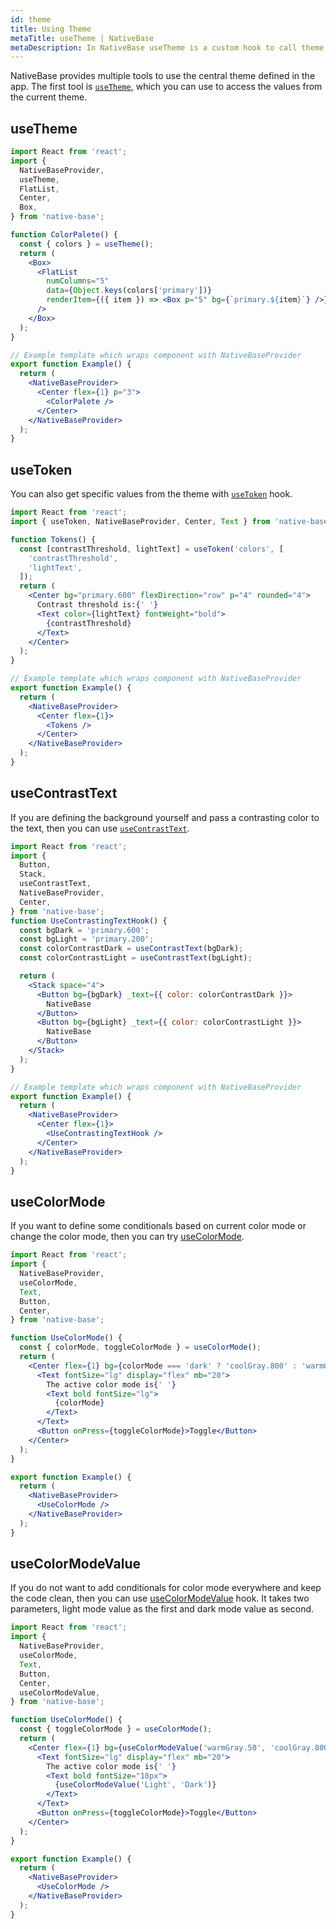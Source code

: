 ```yaml
---
id: theme
title: Using Theme
metaTitle: useTheme | NativeBase
metaDescription: In NativeBase useTheme is a custom hook to call theme object from the context. Read this document to know more about useTheme hook and its uses with examples.
---
```


NativeBase provides multiple tools to use the central theme defined in the app. The first tool is [`useTheme`](/use-theme), which you can use to access the values from the current theme.

## useTheme

```jsx isLive=true
import React from 'react';
import {
  NativeBaseProvider,
  useTheme,
  FlatList,
  Center,
  Box,
} from 'native-base';

function ColorPalete() {
  const { colors } = useTheme();
  return (
    <Box>
      <FlatList
        numColumns="5"
        data={Object.keys(colors['primary'])}
        renderItem={({ item }) => <Box p="5" bg={`primary.${item}`} />}
      />
    </Box>
  );
}

// Example template which wraps component with NativeBaseProvider
export function Example() {
  return (
    <NativeBaseProvider>
      <Center flex={1} p="3">
        <ColorPalete />
      </Center>
    </NativeBaseProvider>
  );
}
```

## useToken

You can also get specific values from the theme with [`useToken`](/use-token) hook.

```jsx isLive=true
import React from 'react';
import { useToken, NativeBaseProvider, Center, Text } from 'native-base';

function Tokens() {
  const [contrastThreshold, lightText] = useToken('colors', [
    'contrastThreshold',
    'lightText',
  ]);
  return (
    <Center bg="primary.600" flexDirection="row" p="4" rounded="4">
      Contrast threshold is:{' '}
      <Text color={lightText} fontWeight="bold">
        {contrastThreshold}
      </Text>
    </Center>
  );
}

// Example template which wraps component with NativeBaseProvider
export function Example() {
  return (
    <NativeBaseProvider>
      <Center flex={1}>
        <Tokens />
      </Center>
    </NativeBaseProvider>
  );
}
```

## useContrastText

If you are defining the background yourself and pass a contrasting color to the text, then you can use [`useContrastText`](use-contrast-text).

```jsx isLive=true
import React from 'react';
import {
  Button,
  Stack,
  useContrastText,
  NativeBaseProvider,
  Center,
} from 'native-base';
function UseContrastingTextHook() {
  const bgDark = 'primary.600';
  const bgLight = 'primary.200';
  const colorContrastDark = useContrastText(bgDark);
  const colorContrastLight = useContrastText(bgLight);

  return (
    <Stack space="4">
      <Button bg={bgDark} _text={{ color: colorContrastDark }}>
        NativeBase
      </Button>
      <Button bg={bgLight} _text={{ color: colorContrastLight }}>
        NativeBase
      </Button>
    </Stack>
  );
}

// Example template which wraps component with NativeBaseProvider
export function Example() {
  return (
    <NativeBaseProvider>
      <Center flex={1}>
        <UseContrastingTextHook />
      </Center>
    </NativeBaseProvider>
  );
}
```

## useColorMode

If you want to define some conditionals based on current color mode or change the color mode, then you can try [useColorMode](useColorMode.md).

```jsx isLive=true
import React from 'react';
import {
  NativeBaseProvider,
  useColorMode,
  Text,
  Button,
  Center,
} from 'native-base';

function UseColorMode() {
  const { colorMode, toggleColorMode } = useColorMode();
  return (
    <Center flex={1} bg={colorMode === 'dark' ? 'coolGray.800' : 'warmGray.50'}>
      <Text fontSize="lg" display="flex" mb="20">
        The active color mode is{' '}
        <Text bold fontSize="lg">
          {colorMode}
        </Text>
      </Text>
      <Button onPress={toggleColorMode}>Toggle</Button>
    </Center>
  );
}

export function Example() {
  return (
    <NativeBaseProvider>
      <UseColorMode />
    </NativeBaseProvider>
  );
}
```

## useColorModeValue

If you do not want to add conditionals for color mode everywhere and keep the code clean, then you can use [useColorModeValue](useColorModeValue.md) hook. It takes two parameters, light mode value as the first and dark mode value as second.

```jsx isLive=true
import React from 'react';
import {
  NativeBaseProvider,
  useColorMode,
  Text,
  Button,
  Center,
  useColorModeValue,
} from 'native-base';

function UseColorMode() {
  const { toggleColorMode } = useColorMode();
  return (
    <Center flex={1} bg={useColorModeValue('warmGray.50', 'coolGray.800')}>
      <Text fontSize="lg" display="flex" mb="20">
        The active color mode is{' '}
        <Text bold fontSize="18px">
          {useColorModeValue('Light', 'Dark')}
        </Text>
      </Text>
      <Button onPress={toggleColorMode}>Toggle</Button>
    </Center>
  );
}

export function Example() {
  return (
    <NativeBaseProvider>
      <UseColorMode />
    </NativeBaseProvider>
  );
}
```
